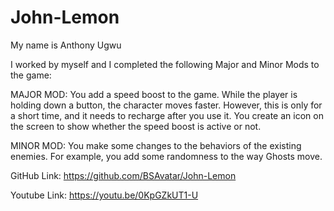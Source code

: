 # John-Lemon

My name is Anthony Ugwu

I worked by myself and I completed the following Major and Minor Mods to the game:

MAJOR MOD: You add a speed boost to the game. While the player is holding down a button, the character moves faster. However, this is only for a short time, and it needs to recharge after you use it. You create an icon on the screen to show whether the speed boost is active or not.

MINOR MOD: You make some changes to the behaviors of the existing enemies. For example, you add some randomness to the way Ghosts move.

GitHub Link: 
https://github.com/BSAvatar/John-Lemon

Youtube Link:
https://youtu.be/0KpGZkUT1-U

